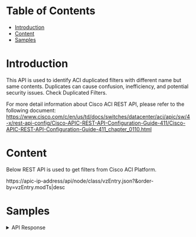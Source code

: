 # Table of Contents
- [Introduction](#introduction)
- [Content](#content)
- [Samples](#sample)

# Introduction <a name="introduction"></a>
This API is used to identify ACI duplicated filters with different name but same contents. Duplicates can cause confusion, inefficiency, and potential security issues. Check Duplicated Filters.

For more detail information about Cisco ACI REST API, please refer to the following document: https://www.cisco.com/c/en/us/td/docs/switches/datacenter/aci/apic/sw/4-x/rest-api-config/Cisco-APIC-REST-API-Configuration-Guide-411/Cisco-APIC-REST-API-Configuration-Guide-411_chapter_0110.html

# Content <a name="content"></a>
Below REST API is used to get filters from Cisco ACI Platform. 


https://apic-ip-address/api/node/class/vzEntry.json?&order-by=vzEntry.modTs|desc

# Samples <a name="sample"></a>
<details><summary>API Response</summary>

```json
[         
    {
        "tenant": "ASAv",
        "filter_list": [
            "ASAv/ASA-PHY-ANY_Filter",
            "ASAv/ASAv37-ICMP-Filter",
            "ASAv/ASAv-39_Filter",
            "ASAv/ASAv38_Filter",
            "ASAv/ASAv42_Filter",
            "ASAv/permit-ICMP"
        ],
        "content": "no|unspecified|ip|icmp||unspecified|unspecified|unspecified|",
        "filters_number": 6
    },
    {
        "tenant": "ASAv",
        "filter_list": [
            "ASAv/ASAv43-OneArm_Filter",
            "ASAv/ANY_Filter",
            "ASAv/Paloalto-Onearm_Filter",
            "ASAv/All_IP"
        ],
        "content": "no|unspecified|ip|unspecified||unspecified|unspecified|unspecified|",
        "filters_number": 4
    },    
    //...
]
```
</details>
<br />